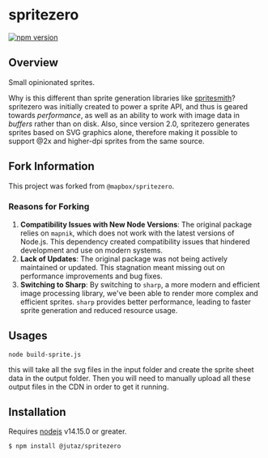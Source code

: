 # spritezero

[![npm version](https://badge.fury.io/js/%40jutaz%2Fspritezero.svg)](https://badge.fury.io/js/%40jutaz%2Fspritezero)

## Overview

Small opinionated sprites.

Why is this different than sprite generation libraries like [spritesmith](https://github.com/Ensighten/spritesmith)?
spritezero was initially created to power a sprite API, and thus is geared towards _performance_, as well as an ability to work with image data in _buffers_ rather than on disk. Also, since version 2.0, spritezero generates sprites based on SVG graphics alone, therefore making it possible to support @2x and higher-dpi sprites from the same source.

## Fork Information

This project was forked from `@mapbox/spritezero`.

### Reasons for Forking

1. **Compatibility Issues with New Node Versions**: The original package relies on `mapnik`, which does not work with the latest versions of Node.js. This dependency created compatibility issues that hindered development and use on modern systems.
2. **Lack of Updates**: The original package was not being actively maintained or updated. This stagnation meant missing out on performance improvements and bug fixes.
3. **Switching to Sharp**: By switching to `sharp`, a more modern and efficient image processing library, we've been able to render more complex and efficient sprites. `sharp` provides better performance, leading to faster sprite generation and reduced resource usage.


## Usages
```
node build-sprite.js
```

this will take all the svg files in the input folder and create the sprite sheet data in the output folder. Then you will need to manually upload all these output files in the CDN in order to get it running.
## Installation

Requires [nodejs](http://nodejs.org/) v14.15.0 or greater.

```bash
$ npm install @jutaz/spritezero
```
